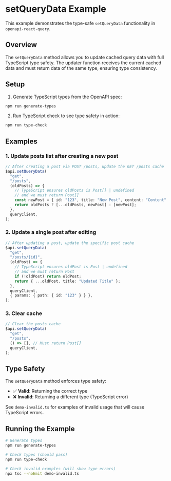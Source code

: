 # setQueryData Example

This example demonstrates the type-safe `setQueryData` functionality in `openapi-react-query`.

## Overview

The `setQueryData` method allows you to update cached query data with full TypeScript type safety. The updater function receives the current cached data and must return data of the same type, ensuring type consistency.

## Setup

1. Generate TypeScript types from the OpenAPI spec:

```bash
npm run generate-types
```

2. Run TypeScript check to see type safety in action:

```bash
npm run type-check
```

## Examples

### 1. Update posts list after creating a new post

```typescript
// After creating a post via POST /posts, update the GET /posts cache
$api.setQueryData(
  "get",
  "/posts",
  (oldPosts) => {
    // TypeScript ensures oldPosts is Post[] | undefined
    // and we must return Post[]
    const newPost = { id: "123", title: "New Post", content: "Content" };
    return oldPosts ? [...oldPosts, newPost] : [newPost];
  },
  queryClient,
);
```

### 2. Update a single post after editing

```typescript
// After updating a post, update the specific post cache
$api.setQueryData(
  "get",
  "/posts/{id}",
  (oldPost) => {
    // TypeScript ensures oldPost is Post | undefined
    // and we must return Post
    if (!oldPost) return oldPost;
    return { ...oldPost, title: "Updated Title" };
  },
  queryClient,
  { params: { path: { id: "123" } } },
);
```

### 3. Clear cache

```typescript
// Clear the posts cache
$api.setQueryData(
  "get",
  "/posts",
  () => [], // Must return Post[]
  queryClient,
);
```

## Type Safety

The `setQueryData` method enforces type safety:

- ✅ **Valid**: Returning the correct type
- ❌ **Invalid**: Returning a different type (TypeScript error)

See `demo-invalid.ts` for examples of invalid usage that will cause TypeScript errors.

## Running the Example

```bash
# Generate types
npm run generate-types

# Check types (should pass)
npm run type-check

# Check invalid examples (will show type errors)
npx tsc --noEmit demo-invalid.ts
```
